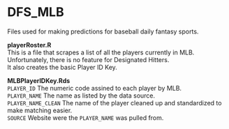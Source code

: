 # DFS_MLB
Files used for making predictions for baseball daily fantasy sports.

**playerRoster.R**  
  This is a file that scrapes a list of all the players currently in MLB.  
  Unfortunately, there is no feature for Designated Hitters.  
  It also creates the basic Player ID Key.  
  
**MLBPlayerIDKey.Rds**  
  `PLAYER_ID` The numeric code assined to each player by MLB.  
  `PLAYER_NAME` The name as listed by the data source.  
  `PLAYER_NAME_CLEAN` The name of the player cleaned up and standardized to make matching easier.  
  `SOURCE` Website were the `PLAYER_NAME` was pulled from.
